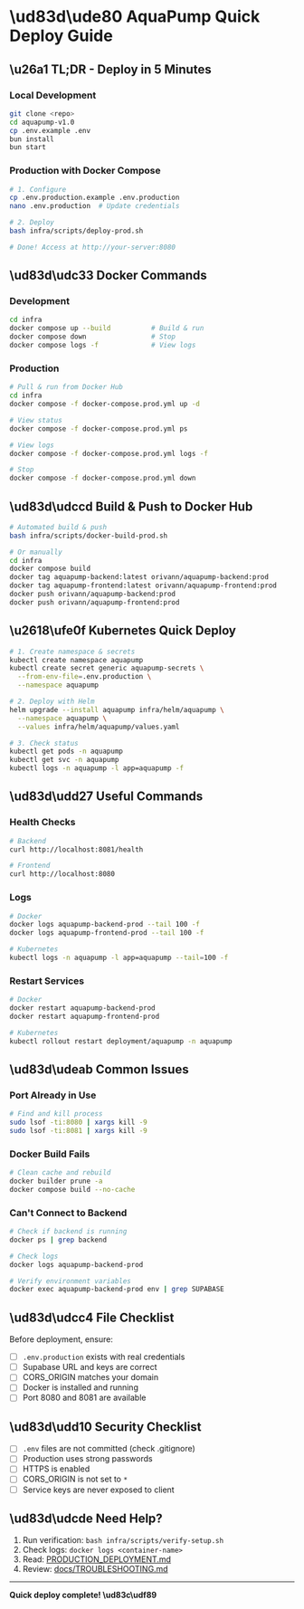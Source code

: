 # \ud83d\ude80 AquaPump Quick Deploy Guide

## \u26a1 TL;DR - Deploy in 5 Minutes

### Local Development

```bash
git clone <repo>
cd aquapump-v1.0
cp .env.example .env
bun install
bun start
```

### Production with Docker Compose

```bash
# 1. Configure
cp .env.production.example .env.production
nano .env.production  # Update credentials

# 2. Deploy
bash infra/scripts/deploy-prod.sh

# Done! Access at http://your-server:8080
```

## \ud83d\udc33 Docker Commands

### Development

```bash
cd infra
docker compose up --build          # Build & run
docker compose down                # Stop
docker compose logs -f             # View logs
```

### Production

```bash
# Pull & run from Docker Hub
cd infra
docker compose -f docker-compose.prod.yml up -d

# View status
docker compose -f docker-compose.prod.yml ps

# View logs
docker compose -f docker-compose.prod.yml logs -f

# Stop
docker compose -f docker-compose.prod.yml down
```

## \ud83d\udccd Build & Push to Docker Hub

```bash
# Automated build & push
bash infra/scripts/docker-build-prod.sh

# Or manually
cd infra
docker compose build
docker tag aquapump-backend:latest orivann/aquapump-backend:prod
docker tag aquapump-frontend:latest orivann/aquapump-frontend:prod
docker push orivann/aquapump-backend:prod
docker push orivann/aquapump-frontend:prod
```

## \u2618\ufe0f Kubernetes Quick Deploy

```bash
# 1. Create namespace & secrets
kubectl create namespace aquapump
kubectl create secret generic aquapump-secrets \
  --from-env-file=.env.production \
  --namespace aquapump

# 2. Deploy with Helm
helm upgrade --install aquapump infra/helm/aquapump \
  --namespace aquapump \
  --values infra/helm/aquapump/values.yaml

# 3. Check status
kubectl get pods -n aquapump
kubectl get svc -n aquapump
kubectl logs -n aquapump -l app=aquapump -f
```

## \ud83d\udd27 Useful Commands

### Health Checks

```bash
# Backend
curl http://localhost:8081/health

# Frontend
curl http://localhost:8080
```

### Logs

```bash
# Docker
docker logs aquapump-backend-prod --tail 100 -f
docker logs aquapump-frontend-prod --tail 100 -f

# Kubernetes
kubectl logs -n aquapump -l app=aquapump --tail=100 -f
```

### Restart Services

```bash
# Docker
docker restart aquapump-backend-prod
docker restart aquapump-frontend-prod

# Kubernetes
kubectl rollout restart deployment/aquapump -n aquapump
```

## \ud83d\udeab Common Issues

### Port Already in Use

```bash
# Find and kill process
sudo lsof -ti:8080 | xargs kill -9
sudo lsof -ti:8081 | xargs kill -9
```

### Docker Build Fails

```bash
# Clean cache and rebuild
docker builder prune -a
docker compose build --no-cache
```

### Can't Connect to Backend

```bash
# Check if backend is running
docker ps | grep backend

# Check logs
docker logs aquapump-backend-prod

# Verify environment variables
docker exec aquapump-backend-prod env | grep SUPABASE
```

## \ud83d\udcc4 File Checklist

Before deployment, ensure:

- [ ] `.env.production` exists with real credentials
- [ ] Supabase URL and keys are correct
- [ ] CORS_ORIGIN matches your domain
- [ ] Docker is installed and running
- [ ] Port 8080 and 8081 are available

## \ud83d\udd10 Security Checklist

- [ ] `.env` files are not committed (check .gitignore)
- [ ] Production uses strong passwords
- [ ] HTTPS is enabled
- [ ] CORS_ORIGIN is not set to `*`
- [ ] Service keys are never exposed to client

## \ud83d\udcde Need Help?

1. Run verification: `bash infra/scripts/verify-setup.sh`
2. Check logs: `docker logs <container-name>`
3. Read: [PRODUCTION_DEPLOYMENT.md](PRODUCTION_DEPLOYMENT.md)
4. Review: [docs/TROUBLESHOOTING.md](docs/TROUBLESHOOTING.md)

---

**Quick deploy complete! \ud83c\udf89**
